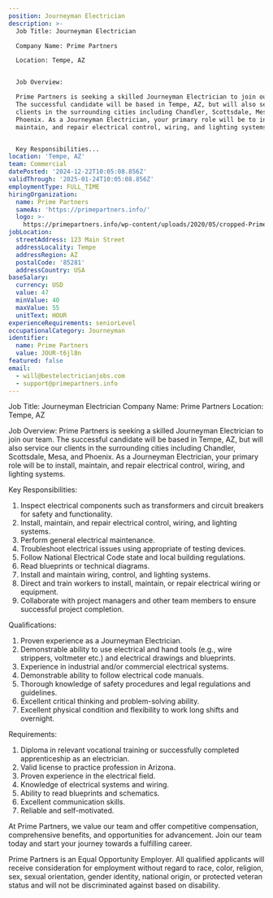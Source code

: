 ```yaml
---
position: Journeyman Electrician
description: >-
  Job Title: Journeyman Electrician

  Company Name: Prime Partners

  Location: Tempe, AZ 


  Job Overview:

  Prime Partners is seeking a skilled Journeyman Electrician to join our team.
  The successful candidate will be based in Tempe, AZ, but will also service our
  clients in the surrounding cities including Chandler, Scottsdale, Mesa, and
  Phoenix. As a Journeyman Electrician, your primary role will be to install,
  maintain, and repair electrical control, wiring, and lighting systems. 


  Key Responsibilities...
location: 'Tempe, AZ'
team: Commercial
datePosted: '2024-12-22T10:05:08.856Z'
validThrough: '2025-01-24T10:05:08.856Z'
employmentType: FULL_TIME
hiringOrganization:
  name: Prime Partners
  sameAs: 'https://primepartners.info/'
  logo: >-
    https://primepartners.info/wp-content/uploads/2020/05/cropped-Prime-Partners-Logo-NO-BG-1-1.png
jobLocation:
  streetAddress: 123 Main Street
  addressLocality: Tempe
  addressRegion: AZ
  postalCode: '85281'
  addressCountry: USA
baseSalary:
  currency: USD
  value: 47
  minValue: 40
  maxValue: 55
  unitText: HOUR
experienceRequirements: seniorLevel
occupationalCategory: Journeyman
identifier:
  name: Prime Partners
  value: JOUR-t6jl8n
featured: false
email:
  - will@bestelectricianjobs.com
  - support@primepartners.info
---
```




Job Title: Journeyman Electrician
Company Name: Prime Partners
Location: Tempe, AZ 

Job Overview:
Prime Partners is seeking a skilled Journeyman Electrician to join our team. The successful candidate will be based in Tempe, AZ, but will also service our clients in the surrounding cities including Chandler, Scottsdale, Mesa, and Phoenix. As a Journeyman Electrician, your primary role will be to install, maintain, and repair electrical control, wiring, and lighting systems. 

Key Responsibilities:

1. Inspect electrical components such as transformers and circuit breakers for safety and functionality.
2. Install, maintain, and repair electrical control, wiring, and lighting systems.
3. Perform general electrical maintenance.
4. Troubleshoot electrical issues using appropriate of testing devices.
5. Follow National Electrical Code state and local building regulations.
6. Read blueprints or technical diagrams.
7. Install and maintain wiring, control, and lighting systems.
8. Direct and train workers to install, maintain, or repair electrical wiring or equipment.
9. Collaborate with project managers and other team members to ensure successful project completion.

Qualifications:

1. Proven experience as a Journeyman Electrician.
2. Demonstrable ability to use electrical and hand tools (e.g., wire strippers, voltmeter etc.) and electrical drawings and blueprints.
3. Experience in industrial and/or commercial electrical systems.
4. Demonstrable ability to follow electrical code manuals.
5. Thorough knowledge of safety procedures and legal regulations and guidelines.
6. Excellent critical thinking and problem-solving ability.
7. Excellent physical condition and flexibility to work long shifts and overnight.

Requirements:

1. Diploma in relevant vocational training or successfully completed apprenticeship as an electrician.
2. Valid license to practice profession in Arizona.
3. Proven experience in the electrical field.
4. Knowledge of electrical systems and wiring.
5. Ability to read blueprints and schematics.
6. Excellent communication skills.
7. Reliable and self-motivated.

At Prime Partners, we value our team and offer competitive compensation, comprehensive benefits, and opportunities for advancement. Join our team today and start your journey towards a fulfilling career. 

Prime Partners is an Equal Opportunity Employer. All qualified applicants will receive consideration for employment without regard to race, color, religion, sex, sexual orientation, gender identity, national origin, or protected veteran status and will not be discriminated against based on disability.

